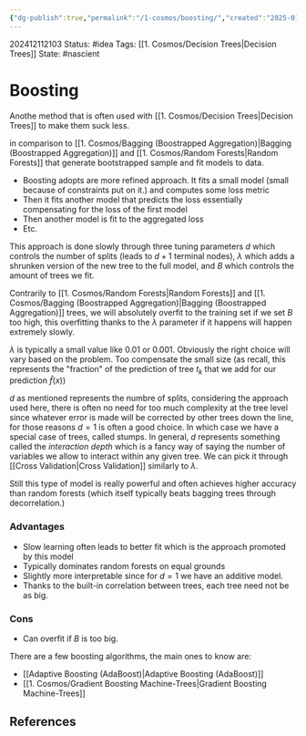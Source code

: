 ```yaml
---
{"dg-publish":true,"permalink":"/1-cosmos/boosting/","created":"2025-01-22T11:17:14.294-05:00","updated":"2024-12-13T08:47:03.222-05:00"}
---
```


202412112103
Status: #idea
Tags: [[1. Cosmos/Decision Trees\|Decision Trees]]
State: #nascient
# Boosting

Anothe method that is often used with [[1. Cosmos/Decision Trees\|Decision Trees]] to make them suck less.

in comparison to [[1. Cosmos/Bagging (Boostrapped Aggregation)\|Bagging (Boostrapped Aggregation)]] and [[1. Cosmos/Random Forests\|Random Forests]] that generate bootstrapped sample and fit models to data.

- Boosting adopts are more refined approach. It fits a small model (small because of constraints put on it.) and computes some loss metric
- Then it fits another model that predicts the loss essentially compensating for the loss of the first model
- Then another model is fit to the aggregated loss 
- Etc.

This approach is done slowly through three tuning parameters $d$ which controls the number of splits (leads to $d+1$ terminal nodes), $\lambda$ which adds a shrunken version of the new tree to the full model, and $B$ which controls the amount of trees we fit.

Contrarily to [[1. Cosmos/Random Forests\|Random Forests]] and [[1. Cosmos/Bagging (Boostrapped Aggregation)\|Bagging (Boostrapped Aggregation)]] trees, we will absolutely overfit to the training set if we set $B$ too high, this overfitting thanks to the $\lambda$ parameter if it happens will happen extremely slowly.

$\lambda$ is typically a small value like $0.01$ or $0.001$. Obviously the right choice will vary based on the problem. Too compensate the small size (as recall, this represents the "fraction" of the prediction of tree $t_k$ that we add for our prediction $\hat f(x)$)

$d$ as mentioned represents the numbre of splits, considering the approach used here, there is often no need for too much complexity at the tree level since whatever error is made will be corrected by other trees down the line, for those reasons $d=1$ is often a good choice. 
In which case we have a special case of trees, called stumps. In general, $d$ represents something called the $interaction$ $depth$ which is a fancy way of saying the number of variables we allow to interact within any given tree. We can pick it through [[Cross Validation\|Cross Validation]] similarly to $\lambda$.

Still this type of model is really powerful and often achieves higher accuracy than random forests (which itself typically beats bagging trees through decorrelation.)

### Advantages
- Slow learning often leads to better fit which is the approach promoted by this model
- Typically dominates random forests on equal grounds
- Slightly more interpretable since for $d=1$ we have an additive model.
- Thanks to the built-in correlation between trees, each tree need not be as big.
### Cons
- Can overfit if $B$ is too big.

There are a few boosting algorithms, the main ones to know are:
- [[Adaptive Boosting (AdaBoost)\|Adaptive Boosting (AdaBoost)]]
- [[1. Cosmos/Gradient Boosting Machine-Trees\|Gradient Boosting Machine-Trees]]


## References
